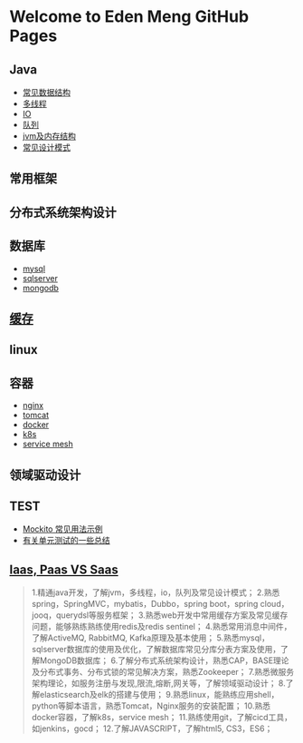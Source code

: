 # Welcome to Eden Meng GitHub Pages

## Java
* [常见数据结构](./常见数据结构.md)
* [多线程](./java多线程.md)
* [IO](./java-io.md)
* [队列](./java-queue.md)
* [jvm及内存结构](./java-jvm.md)
* [常见设计模式](./常见设计模式.md)

## 常用框架

## 分布式系统架构设计

## 数据库
* [mysql](./mysql/index.md)
* [sqlserver](./sqlserver/index.md)
* [mongodb](./mongodb/index.md)

## [缓存](./cache/index.md) 

## linux

## 容器
* [nginx](./nginx/index.md)
* [tomcat](./tomcat/index.md)
* [docker](./docker/index.md)
* [k8s](./k8s/index.md)
* [service mesh](./service-mesh/index.md)

## 领域驱动设计


## TEST
* [Mockito 常见用法示例](./mockito.md)
* [有关单元测试的一些总结](./unittest.md)
## [Iaas, Paas VS Saas](./Iaas,Paas&#32;VS&#32;Saas.md)

> 1.精通java开发，了解jvm，多线程，io，队列及常见设计模式；
2.熟悉spring，SpringMVC，mybatis，Dubbo，spring boot，spring cloud，jooq，querydsl等服务框架；
3.熟悉web开发中常用缓存方案及常见缓存问题，能够熟练熟练使用redis及redis sentinel；
4.熟悉常用消息中间件，了解ActiveMQ, RabbitMQ, Kafka原理及基本使用；
5.熟悉mysql，sqlserver数据库的使用及优化，了解数据库常见分库分表方案及使用，了解MongoDB数据库；
6.了解分布式系统架构设计，熟悉CAP，BASE理论及分布式事务、分布式锁的常见解决方案，熟悉Zookeeper；
7.熟悉微服务架构理论，如服务注册与发现,限流,熔断,网关等，了解领域驱动设计；
8.了解elasticsearch及elk的搭建与使用；
9.熟悉linux，能熟练应用shell，python等脚本语言，熟悉Tomcat，Nginx服务的安装配置；
10.熟悉docker容器，了解k8s，service mesh；
11.熟练使用git，了解cicd工具，如jenkins，gocd；
12.了解JAVASCRIPT，了解html5, CS3，ES6；

